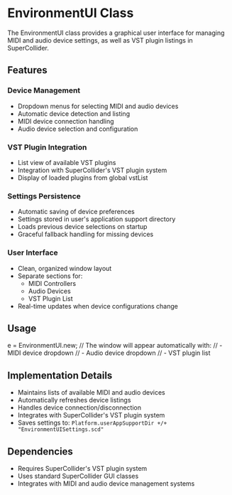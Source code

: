 # EnvironmentUI Class

The EnvironmentUI class provides a graphical user interface for managing MIDI and audio device settings, as well as VST plugin listings in SuperCollider.

## Features

### Device Management
- Dropdown menus for selecting MIDI and audio devices
- Automatic device detection and listing
- MIDI device connection handling
- Audio device selection and configuration

### VST Plugin Integration 
- List view of available VST plugins
- Integration with SuperCollider's VST plugin system
- Display of loaded plugins from global vstList

### Settings Persistence
- Automatic saving of device preferences
- Settings stored in user's application support directory
- Loads previous device selections on startup
- Graceful fallback handling for missing devices

### User Interface
- Clean, organized window layout
- Separate sections for:
  - MIDI Controllers
  - Audio Devices
  - VST Plugin List
- Real-time updates when device configurations change

## Usage
e = EnvironmentUI.new;
// The window will appear automatically with:
// - MIDI device dropdown
// - Audio device dropdown
// - VST plugin list


## Implementation Details

- Maintains lists of available MIDI and audio devices
- Automatically refreshes device listings
- Handles device connection/disconnection
- Integrates with SuperCollider's VST plugin system
- Saves settings to: `Platform.userAppSupportDir +/+ "EnvironmentUISettings.scd"`

## Dependencies
- Requires SuperCollider's VST plugin system
- Uses standard SuperCollider GUI classes
- Integrates with MIDI and audio device management systems
